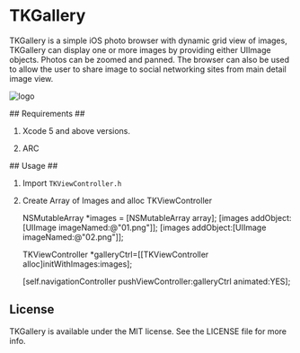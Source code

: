 TKGallery
=========

TKGallery is a simple iOS photo browser with dynamic grid view of images, 
TKGallery can display one or more images by providing either UIImage objects. 
Photos can be zoomed and panned.  The browser can also be used to allow the user to share image to social networking sites from main detail image view.


![logo](http://i.imgur.com/UYJj1y7.png)

## Requirements ##

1) Xcode 5 and above versions.

2) ARC


## Usage ##

1) Import `TKViewController.h` 

2) Create Array of Images and alloc TKViewController 
      
      NSMutableArray *images = [NSMutableArray array];
     [images addObject:[UIImage imageNamed:@"01.png"]];
     [images addObject:[UIImage imageNamed:@"02.png"]];

    TKViewController *galleryCtrl=[[TKViewController alloc]initWithImages:images];
    
    [self.navigationController pushViewController:galleryCtrl animated:YES];



License
-------

TKGallery is available under the MIT license. See the LICENSE file for more info.
